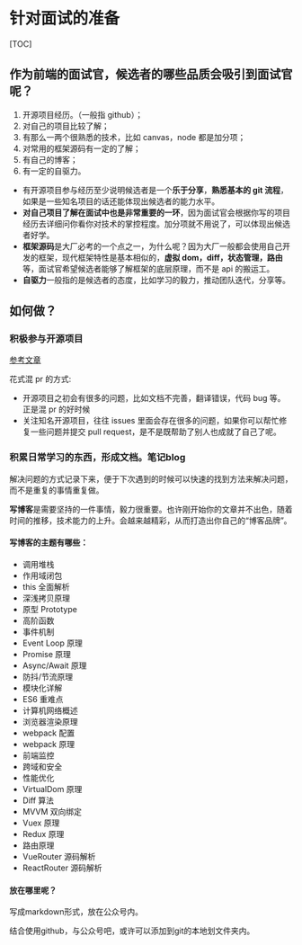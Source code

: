 # 针对面试的准备

[TOC]

## 作为前端的面试官，候选者的哪些品质会吸引到面试官呢？

1. 开源项目经历。（一般指 github）；
2. 对自己的项目比较了解；
3. 有那么一两个很熟悉的技术，比如 canvas，node 都是加分项；
4. 对常用的框架源码有一定的了解；
5. 有自己的博客；
6. 有一定的自驱力。

- 有开源项目参与经历至少说明候选者是一个**乐于分享**，**熟悉基本的 git 流程**，如果是一些知名项目的话还能体现出候选者的能力水平。
- **对自己项目了解在面试中也是非常重要的一环**，因为面试官会根据你写的项目经历去详细问你看你对技术的掌控程度。加分项就不用说了，可以体现出候选者好学。
- **框架源码**是大厂必考的一个点之一，为什么呢？因为大厂一般都会使用自己开发的框架，现代框架特性是基本相似的，**虚拟 dom，diff，状态管理，路由**等，面试官希望候选者能够了解框架的底层原理，而不是 api 的搬运工。
- **自驱力**一般指的是候选者的态度，比如学习的毅力，推动团队迭代，分享等。

## 如何做？

### 积极参与开源项目

[参考文章](https://mp.weixin.qq.com/s/xuGmlTZRwVm1nPcgUmLx1w)

花式混 pr 的方式:

- 开源项目之初会有很多的问题，比如文档不完善，翻译错误，代码 bug 等。正是混 pr 的好时候
- 关注知名开源项目，往往 issues 里面会存在很多的问题，如果你可以帮忙修复一些问题并提交 pull request，是不是既帮助了别人也成就了自己了呢。

### 积累日常学习的东西，形成文档。笔记blog

解决问题的方式记录下来，便于下次遇到的时候可以快速的找到方法来解决问题，而不是重复的事情重复做。

**写博客**是需要坚持的一件事情，毅力很重要。也许刚开始你的文章并不出色，随着时间的推移，技术能力的上升。会越来越精彩，从而打造出你自己的“博客品牌”。

#### 写博客的主题有哪些：

- 调用堆栈
- 作用域闭包
- this 全面解析
- 深浅拷贝原理
- 原型 Prototype
- 高阶函数
- 事件机制
- Event Loop 原理
- Promise 原理
- Async/Await 原理
- 防抖/节流原理
- 模块化详解
- ES6 重难点
- 计算机网络概述
- 浏览器渲染原理
- webpack 配置
- webpack 原理
- 前端监控
- 跨域和安全
- 性能优化
- VirtualDom 原理
- Diff 算法
- MVVM 双向绑定
- Vuex 原理
- Redux 原理
- 路由原理
- VueRouter 源码解析
- ReactRouter 源码解析

#### 放在哪里呢？

写成markdown形式，放在公众号内。

结合使用github，与公众号吧，或许可以添加到git的本地划文件夹内。